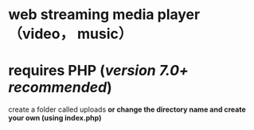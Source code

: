 # web streaming media player （video， music）
# requires PHP (*version 7.0+ recommended*) 
create a folder called uploads **or change the directory name and create your own (using index.php)**
